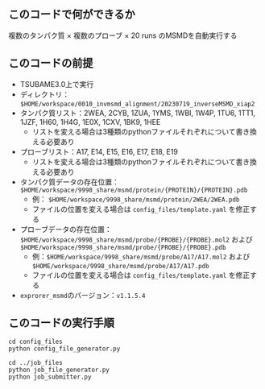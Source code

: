 ## このコードで何ができるか
複数のタンパク質 × 複数のプローブ × 20 runs のMSMDを自動実行する

## このコードの前提

- TSUBAME3.0上で実行
- ディレクトリ：`$HOME/workspace/0010_invmsmd_alignment/20230719_inverseMSMD_xiap2`
- タンパク質リスト：2WEA, 2CYB, 1ZUA, 1YMS, 1WBI, 1W4P, 1TU6, 1TT1, 1JZF, 1H60, 1H4G, 1E0X, 1CXV, 1BK9, 1HEE
  - リストを変える場合は3種類のpythonファイルそれぞれについて書き換える必要あり
- プローブリスト：A17, E14, E15, E16, E17, E18, E19
  - リストを変える場合は3種類のpythonファイルそれぞれについて書き換える必要あり
- タンパク質データの存在位置： `$HOME/workspace/9998_share/msmd/protein/{PROTEIN}/{PROTEIN}.pdb`
  - 例： `$HOME/workspace/9998_share/msmd/protein/2WEA/2WEA.pdb`
  - ファイルの位置を変える場合は `config_files/template.yaml` を修正する
- プローブデータの存在位置：`$HOME/workspace/9998_share/msmd/probe/{PROBE}/{PROBE}.mol2` および `$HOME/workspace/9998_share/msmd/probe/{PROBE}/{PROBE}.pdb`
  - 例：`$HOME/workspace/9998_share/msmd/probe/A17/A17.mol2` および `$HOME/workspace/9998_share/msmd/probe/A17/A17.pdb`
  - ファイルの位置を変える場合は `config_files/template.yaml` を修正する
- `exprorer_msmd`のバージョン：`v1.1.5.4`

 
## このコードの実行手順

```
cd config_files
python config_file_generator.py

cd ../job_files
python job_file_generator.py
python job_submitter.py
```
